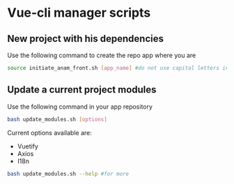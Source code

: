 # Vue-cli manager scripts

## New project with his dependencies

Use the following command to create the repo app where you are
```bash
source initiate_anam_front.sh [app_name] #do not use capital letters in the app name
```

## Update a current project modules

Use the following command in your app repository
```bash
bash update_modules.sh [options]
```
Current options available are:
- Vuetify
- Axios
- I18n

```bash
bash update_modules.sh --help #for more
```
